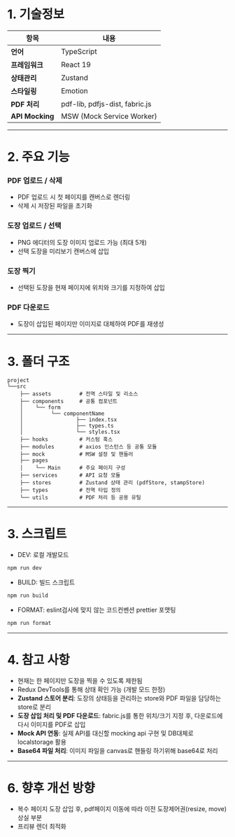 # 1. 기술정보

| 항목           | 내용               |
|----------------|--------------------|
| **언어**        | TypeScript         |
| **프레임워크**  | React 19           |
| **상태관리**    | Zustand            |
| **스타일링**    | Emotion            |
| **PDF 처리**    | pdf-lib, pdfjs-dist, fabric.js |
| **API Mocking** | MSW (Mock Service Worker) |

---

# 2. 주요 기능

### PDF 업로드 / 삭제
- PDF 업로드 시 첫 페이지를 캔버스로 렌더링
- 삭제 시 저장된 파일을 초기화

### 도장 업로드 / 선택
- PNG 에디터의 도장 이미지 업로드 가능 (최대 5개)
- 선택 도장을 미리보기 캔버스에 삽입

### 도장 찍기
- 선택된 도장을 현재 페이지에 위치와 크기를 지정하여 삽입

### PDF 다운로드
- 도장이 삽입된 페이지만 이미지로 대체하여 PDF를 재생성

---

# 3. 폴더 구조
```
project
└──src
    ├── assets         # 전역 스타일 및 리소스
    ├── components     # 공통 컴포넌트
    │    └── form
    │         └── componentName
    │                 ├── index.tsx
    │                 ├── types.ts    
    │                 └── styles.tsx
    ├── hooks          # 커스텀 훅스
    ├── modules        # axios 인스턴스 등 공통 모듈
    ├── mock           # MSW 설정 및 핸들러
    ├── pages
    │    └── Main      # 주요 페이지 구성
    ├── services       # API 요청 모듈
    ├── stores         # Zustand 상태 관리 (pdfStore, stampStore)
    ├── types          # 전역 타입 정의
    └── utils          # PDF 처리 등 공용 유틸
```
---
# 3. 스크립트

- DEV: 로컬 개발모드

```sh
npm run dev
```

- BUILD: 빌드 스크립트

```sh
npm run build
```

- FORMAT: eslint검사에 맞지 않는 코드컨벤션 prettier 포맷팅

```sh
npm run format
```
---
# 4. 참고 사항

- 현재는 한 페이지만 도장을 찍을 수 있도록 제한됨
- Redux DevTools를 통해 상태 확인 가능 (개발 모드 한정)
- **Zustand 스토어 분리**: 도장의 상태등을 관리하는 store와 PDF 파일을 담당하는 store로 분리
- **도장 삽입 처리 및 PDF 다운로드**: fabric.js를 통한 위치/크기 지정 후, 다운로드에 다시 이미지를 PDF로 삽입
- **Mock API 연동**: 실제 API를 대신할 mocking api 구현 및 DB대체로 localstorage 활용
- **Base64 파일 처리**: 이미지 파일을 canvas로 핸들링 하기위해 base64로 처리
---

# 6. 향후 개선 방향

- 복수 페이지 도장 삽입 후, pdf페이지 이동에 따라 이전 도장제어권(resize, move) 상실 부분
- 프리뷰 렌더 최적화
